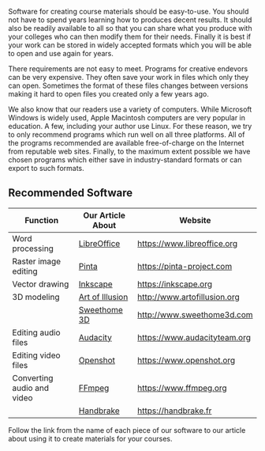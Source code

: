 Software for creating course materials should be easy-to-use. You should not
have to spend years learning how to produces decent results. It should also
be readily available to all so that you can share what you produce with your
colleges who can then modify them for their needs. Finally it is best if your
work can be stored in widely accepted formats which you will be able to open
and use again for years.

There requirements are not easy to meet. Programs for creative endevors can
be very expensive. They often save your work in files which only they can open.
Sometimes the format of these files changes between versions making it hard
to open files you created only a few years ago.

We also know that our readers use a variety of computers. While Microsoft
Windows is widely used, Apple Macintosh computers are very popular in
education. A few, including your author use Linux. For these reason, we
try to only recommend programs which run well on all three platforms.
All of the programs recommended are available free-of-charge on the 
Internet from reputable web sites.
Finally, to the maximum extent possible we have chosen programs which either
save in industry-standard formats or can export to such formats.

## Recommended Software

| Function                   | Our Article About            | Website                        |
|----------------------------|------------------------------|--------------------------------|
| Word processing            | [LibreOffice](libreoffice/)  | <https://www.libreoffice.org>  |
| Raster image editing       | [Pinta](pinta/)              | <https://pinta-project.com>    |
| Vector drawing             | [Inkscape](inkscape/)        | <https://inkscape.org>         |
| 3D modeling                | [Art of Illusion](aoi/)      | <http://www.artofillusion.org> |
|                            | [Sweethome 3D](sweethome3d/) | <http://www.sweethome3d.com>   |
| Editing audio files        | [Audacity](audacity/)        | <https://www.audacityteam.org> |
| Editing video files        | [Openshot](openshot/)        | <https://www.openshot.org>     |
| Converting audio and video | [FFmpeg](ffmpeg/)            | <https://www.ffmpeg.org>       |
|                            | [Handbrake](handbrake/)      | <https://handbrake.fr>         |

Follow the link from the name of each piece of our software to our article
about using it to create materials for your courses.

